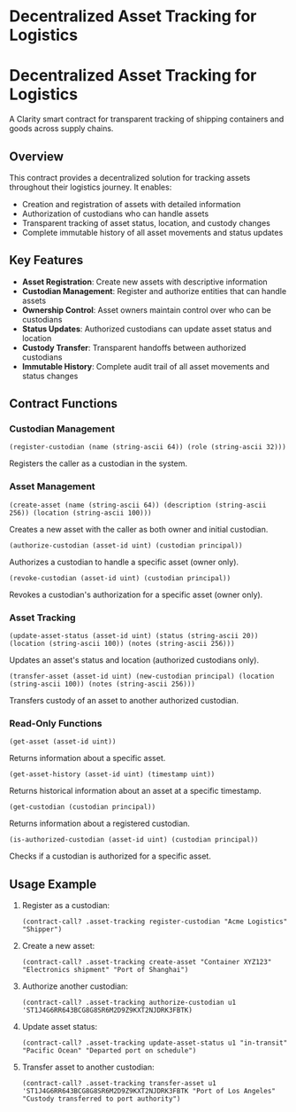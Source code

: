 # Decentralized Asset Tracking for Logistics
 
# Decentralized Asset Tracking for Logistics

A Clarity smart contract for transparent tracking of shipping containers and goods across supply chains.

## Overview

This contract provides a decentralized solution for tracking assets throughout their logistics journey. It enables:

- Creation and registration of assets with detailed information
- Authorization of custodians who can handle assets
- Transparent tracking of asset status, location, and custody changes
- Complete immutable history of all asset movements and status updates

## Key Features

- **Asset Registration**: Create new assets with descriptive information
- **Custodian Management**: Register and authorize entities that can handle assets
- **Ownership Control**: Asset owners maintain control over who can be custodians
- **Status Updates**: Authorized custodians can update asset status and location
- **Custody Transfer**: Transparent handoffs between authorized custodians
- **Immutable History**: Complete audit trail of all asset movements and status changes

## Contract Functions

### Custodian Management

```clarity
(register-custodian (name (string-ascii 64)) (role (string-ascii 32)))
```
Registers the caller as a custodian in the system.

### Asset Management

```clarity
(create-asset (name (string-ascii 64)) (description (string-ascii 256)) (location (string-ascii 100)))
```
Creates a new asset with the caller as both owner and initial custodian.

```clarity
(authorize-custodian (asset-id uint) (custodian principal))
```
Authorizes a custodian to handle a specific asset (owner only).

```clarity
(revoke-custodian (asset-id uint) (custodian principal))
```
Revokes a custodian's authorization for a specific asset (owner only).

### Asset Tracking

```clarity
(update-asset-status (asset-id uint) (status (string-ascii 20)) (location (string-ascii 100)) (notes (string-ascii 256)))
```
Updates an asset's status and location (authorized custodians only).

```clarity
(transfer-asset (asset-id uint) (new-custodian principal) (location (string-ascii 100)) (notes (string-ascii 256)))
```
Transfers custody of an asset to another authorized custodian.

### Read-Only Functions

```clarity
(get-asset (asset-id uint))
```
Returns information about a specific asset.

```clarity
(get-asset-history (asset-id uint) (timestamp uint))
```
Returns historical information about an asset at a specific timestamp.

```clarity
(get-custodian (custodian principal))
```
Returns information about a registered custodian.

```clarity
(is-authorized-custodian (asset-id uint) (custodian principal))
```
Checks if a custodian is authorized for a specific asset.

## Usage Example

1. Register as a custodian:
   ```clarity
   (contract-call? .asset-tracking register-custodian "Acme Logistics" "Shipper")
   ```

2. Create a new asset:
   ```clarity
   (contract-call? .asset-tracking create-asset "Container XYZ123" "Electronics shipment" "Port of Shanghai")
   ```

3. Authorize another custodian:
   ```clarity
   (contract-call? .asset-tracking authorize-custodian u1 'ST1J4G6RR643BCG8G8SR6M2D9Z9KXT2NJDRK3FBTK)
   ```

4. Update asset status:
   ```clarity
   (contract-call? .asset-tracking update-asset-status u1 "in-transit" "Pacific Ocean" "Departed port on schedule")
   ```

5. Transfer asset to another custodian:
   ```clarity
   (contract-call? .asset-tracking transfer-asset u1 'ST1J4G6RR643BCG8G8SR6M2D9Z9KXT2NJDRK3FBTK "Port of Los Angeles" "Custody transferred to port authority")
   ```
```
